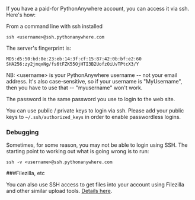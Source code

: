 
<!--
.. title: SSH Access
.. slug: SSHAccess
.. date: 2015-05-13 14:35:28 UTC+01:00
.. tags:
.. category:
.. link:
.. description:
.. type: text
-->



If you have a paid-for PythonAnywhere account, you can access it via ssh.
Here's how:

From a command line with ssh installed

    ssh <username>@ssh.pythonanywhere.com


The server's fingerprint is:

    MD5:d5:50:bd:8e:23:eb:14:3f:cf:15:87:42:0b:bf:e2:60
    SHA256:zy2jmqxNg/fs6tFZK55OjHTI3B2UofzOiUvTPtcX3/Y


NB: &lt;username&gt; is your PythonAnywhere username -- not your email address.
It's also case-sensitive, so if your username is "MyUsername", then you have to
use that -- "myusername" won't work.

The password is the same password you use to login to the web site.

You can use public / private keys to login via ssh. Please add your public keys
to `~/.ssh/authorized_keys` in order to enable passwordless logins.


### Debugging

Sometimes, for some reason, you may not be able to login using SSH. The
starting point to working out what is going wrong is to run:

    ssh -v <username>@ssh.pythonanywhere.com


###Filezilla, etc

You can also use SSH access to get files into your account using Filezilla and
other similar upload tools. [Details here](/pages/UploadingAndDownloadingFiles).
